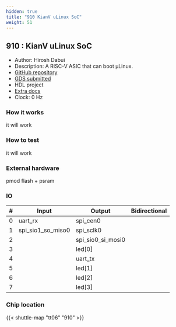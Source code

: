 ```yaml
---
hidden: true
title: "910 KianV uLinux SoC"
weight: 51
---
```


## 910 : KianV uLinux SoC

* Author: Hirosh Dabui
* Description: A RISC-V ASIC that can boot μLinux.
* [GitHub repository](https://github.com/splinedrive/KianV-RV32IMA-RISC-V-uLinux-SoC)
* [GDS submitted](https://github.com/splinedrive/KianV-RV32IMA-RISC-V-uLinux-SoC/actions/runs/8672163680)
* HDL project
* [Extra docs]()
* Clock: 0 Hz

<!---

This file is used to generate your project datasheet. Please fill in the information below and delete any unused
sections.

You can also include images in this folder and reference them in the markdown. Each image must be less than
512 kb in size, and the combined size of all images must be less than 1 MB.
-->


### How it works

it will work

### How to test

it will work

### External hardware

pmod flash + psram


### IO

| #             | Input    | Output   | Bidirectional   |
| ------------- | -------- | -------- | --------------- |
| 0 | uart_rx  | spi_cen0  |      |
| 1 | spi_sio1_so_miso0  | spi_sclk0  |      |
| 2 |   | spi_sio0_si_mosi0  |      |
| 3 |   | led[0]  |      |
| 4 |   | uart_tx  |      |
| 5 |   | led[1]  |      |
| 6 |   | led[2]  |      |
| 7 |   | led[3]  |      |


### Chip location

{{< shuttle-map "tt06" "910" >}}
